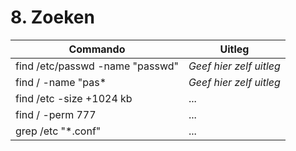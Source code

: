 # 8. Zoeken

Commando | Uitleg
--- | ---
find  /etc/passwd -name "passwd"  | _Geef hier zelf uitleg_
find / -name "pas*  | _Geef hier zelf uitleg_
find /etc -size +1024 kb  | ...
find / -perm 777  | ...
grep /etc "*.conf"  | ... 